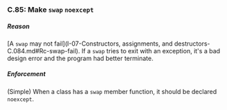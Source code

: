 ### <a name="Rc-swap-noexcept"></a>C.85: Make `swap` `noexcept`

##### Reason

 [A `swap` may not fail](I-07-Constructors, assignments, and destructors-C.084.md#Rc-swap-fail).
If a `swap` tries to exit with an exception, it's a bad design error and the program had better terminate.

##### Enforcement

(Simple) When a class has a `swap` member function, it should be declared `noexcept`.

